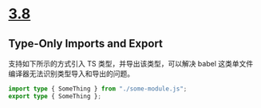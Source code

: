 # [3.8](https://www.typescriptlang.org/docs/handbook/release-notes/typescript-3-8.html)

## Type-Only Imports and Export

支持如下所示的方式引入 TS 类型，并导出该类型，可以解决 babel 这类单文件编译器无法识别类型导入和导出的问题。

```ts
import type { SomeThing } from "./some-module.js";
export type { SomeThing };
```
